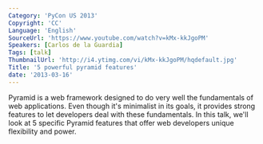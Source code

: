 ```yaml
---
Category: 'PyCon US 2013'
Copyright: 'CC'
Language: 'English'
SourceUrl: 'https://www.youtube.com/watch?v=kMx-kkJgoPM'
Speakers: [Carlos de la Guardia]
Tags: [talk]
ThumbnailUrl: 'http://i4.ytimg.com/vi/kMx-kkJgoPM/hqdefault.jpg'
Title: '5 powerful pyramid features'
date: '2013-03-16'
---
```

Pyramid is a web framework designed to do very well the fundamentals of web applications. Even though it's minimalist in its goals, it provides strong features to let developers deal with these fundamentals. In this talk, we'll look at 5 specific Pyramid features that offer web developers unique flexibility and power. 